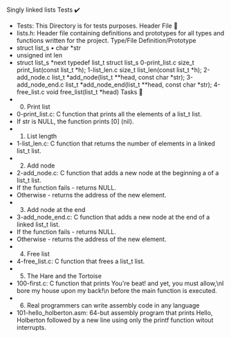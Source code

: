 Singly linked lists
Tests ✔️
* Tests: This Directory is for tests purposes.
Header File 📁
* lists.h: Header file containing definitions and prototypes for all types
and functions written for the project.
Type/File Definition/Prototype
* struct list_s • char *str
* unsigned int len
* struct list_s *next
typedef list_t struct list_s
0-print_list.c size_t print_list(const list_t *h);
1-list_len.c size_t list_len(const list_t *h);
2-add_node.c list_t *add_node(list_t **head, const char *str);
3-add_node_end.c list_t *add_node_end(list_t **head, const char
*str);
4-free_list.c void free_list(list_t *head)
Tasks 📃
* 0. Print list
* 0-print_list.c: C function that prints all the elements of a list_t list.
* If str is NULL, the function prints [0] (nil).
* 1. List length
* 1-list_len.c: C function that returns the number of elements in a
linked list_t list.
* 2. Add node
* 2-add_node.c: C function that adds a new node at the beginning a of
a list_t list.
* If the function fails - returns NULL.
* Otherwise - returns the address of the new element.
* 3. Add node at the end
* 3-add_node_end.c: C function that adds a new node at the end of a
linked list_t list.
* If the function fails - returns NULL.
* Otherwise - returns the address of the new element.
* 4. Free list
* 4-free_list.c: C function that frees a list_t list.
* 5. The Hare and the Tortoise
* 100-first.c: C function that prints You're beat! and yet, you must
allow,\nI bore my house upon my back!\n before the main function is
executed.
* 6. Real programmers can write assembly code in any language
* 101-hello_holberton.asm: 64-but assembly program that prints Hello,
Holberton followed by a new line using only the printf function witout
interrupts.
